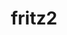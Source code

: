 ---
codehost: https://github.com/https://github.com/jwstegemann/fritz2
logohandle: fritz2dev
sort: fritz2
title: fritz2
website: https://www.fritz2.dev/
---